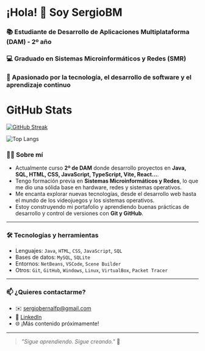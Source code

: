 # ¡Hola! 👋 Soy SergioBM


###  📚 Estudiante de Desarrollo de Aplicaciones Multiplataforma (DAM) - 2º año  
###  💻 Graduado en Sistemas Microinformáticos y Redes (SMR) 
### 🚀 Apasionado por la tecnología, el desarrollo de software y el aprendizaje continuo

# GitHub Stats
[![GitHub Streak](https://github-readme-streak-stats.herokuapp.com?user=SergioBM&theme=transparent&locale=es)](https://git.io/streak-stats)

![Top Langs](https://github-readme-stats.vercel.app/api/top-langs/?username=ElCoronaoV2&hide_progress=true)

### 👨‍💻 Sobre mí

- Actualmente curso **2º de DAM** donde desarrollo proyectos en **Java, SQL, HTML, CSS, JavaScript, TypeScript, Vite, React...**.
- Tengo formación previa en **Sistemas Microinformáticos y Redes**, lo que me dio una sólida base en hardware, redes y sistemas operativos.
- Me encanta explorar nuevas tecnologías, desde el desarrollo web hasta el mundo de los videojuegos y los sistemas operativos.
- Estoy construyendo mi portafolio y aprendiendo buenas prácticas de desarrollo y control de versiones con **Git y GitHub**.

---

### 🛠️ Tecnologías y herramientas

- Lenguajes: `Java`, `HTML`, `CSS`, `JavaScript`, `SQL`
- Bases de datos: `MySQL`, `SQLite`
- Entornos: `NetBeans`, `VSCode`, `Scene Builder`
- Otros: `Git`, `GitHub`, `Windows`, `Linux`, `VirtualBox`, `Packet Tracer`

---

### 📫 ¿Quieres contactarme?

- ✉️ sergiobernalfp@gmail.com
- 💼 [LinkedIn](https://www.linkedin.com/in/sergiobernalmz/)
- 🌐 ¡Más contenido próximamente!

---

> _"Sigue aprendiendo. Sigue creando."_ 🚀
